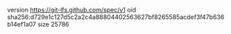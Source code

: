 version https://git-lfs.github.com/spec/v1
oid sha256:d729e1c127d5c2a2c4a88804402563627bf8265585acdef3f47b636b14ef1a07
size 25786

